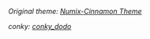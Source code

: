 
_Original theme: [Numix-Cinnamon Theme](https://github.com/zagortenay333/numix-cinnamon)_

_conky: [conky_dodo](https://github.com/edoz90/conky_dodo)_
